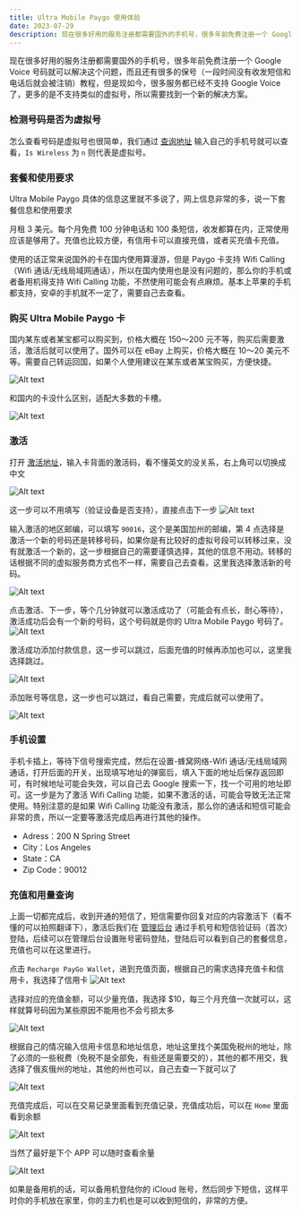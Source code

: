 ```yaml
---
title: Ultra Mobile Paygo 使用体验
date: 2023-07-29
description: 现在很多好用的服务注册都需要国外的手机号，很多年前免费注册一个 Google Voice 号码就可以解决这个问题，而且还有很多的保号（一段时间没有收发短信和电话后就会被注销）教程，但是现如今，很多服务都已经不支持 Google Voice 了，更多的是不支持类似的虚拟号，所以需要找到一个新的解决方案。
---
```


现在很多好用的服务注册都需要国外的手机号，很多年前免费注册一个 Google Voice 号码就可以解决这个问题，而且还有很多的保号（一段时间没有收发短信和电话后就会被注销）教程，但是现如今，很多服务都已经不支持 Google Voice 了，更多的是不支持类似的虚拟号，所以需要找到一个新的解决方案。

### 检测号码是否为虚拟号

怎么查看号码是虚拟号也很简单，我们通过 [查询地址](https://freecarrierlookup.com/) 输入自己的手机号就可以查看，`Is Wireless` 为 `n` 则代表是虚拟号。

### 套餐和使用要求

Ultra Mobile Paygo 具体的信息这里就不多说了，网上信息非常的多，说一下套餐信息和使用要求

月租 3 美元。每个月免费 100 分钟电话和 100 条短信，收发都算在内，正常使用应该是够用了。充值也比较方便，有信用卡可以直接充值，或者买充值卡充值。

使用的话正常来说国外的卡在国内使用算漫游，但是 Paygo 卡支持 Wifi Calling（Wifi 通话/无线局域网通话），所以在国内使用也是没有问题的，那么你的手机或者备用机得支持 Wifi Calling 功能，不然使用可能会有点麻烦。基本上苹果的手机都支持，安卓的手机就不一定了，需要自己去查看。

### 购买 Ultra Mobile Paygo 卡

国内某东或者某宝都可以购买到，价格大概在 150～200 元不等，购买后需要激活，激活后就可以使用了。国外可以在 eBay 上购买，价格大概在 10～20 美元不等。需要自己转运回国，如果个人使用建议在某东或者某宝购买，方便快捷。

![Alt text](./images/IMG_7637.jpeg)

和国内的卡没什么区别，适配大多数的卡槽。

![Alt text](./images/IMG_7638.jpeg)

### 激活

打开 [激活地址](https://my.ultramobile.com/paygo/activation/)，输入卡背面的激活码，看不懂英文的没关系，右上角可以切换成中文

![Alt text](./images/SCR-20230724-sgbz.png)

这一步可以不用填写（验证设备是否支持），直接点击下一步
![Alt text](./images/SCR-20230724-sgpa.png)

输入激活的地区邮编，可以填写 `90016`，这个是美国加州的邮编，第 4 点选择是激活一个新的号码还是转移号码，如果你是有比较好的虚拟号段可以转移过来，没有就激活一个新的，这一步根据自己的需要谨慎选择，其他的信息不用动。转移的话根据不同的虚拟服务商方式也不一样，需要自己去查看。这里我选择激活新的号码。

![Alt text](./images/SCR-20230724-shem.png)

点击激活、下一步，等个几分钟就可以激活成功了（可能会有点长，耐心等待），激活成功后会有一个新的号码，这个号码就是你的 Ultra Mobile Paygo 号码了。
![Alt text](./images/SCR-20230724-shjc.png)

激活成功添加付款信息，这一步可以跳过，后面充值的时候再添加也可以，这里我选择跳过。

![Alt text](./images/SCR-20230724-shvh.jpeg)

添加账号等信息，这一步也可以跳过，看自己需要，完成后就可以使用了。

![Alt text](./images/SCR-20230724-siwz1.jpeg)

### 手机设置

手机卡插上，等待下信号搜索完成，然后在设置-蜂窝网络-Wifi 通话/无线局域网通话，打开后面的开关，出现填写地址的弹窗后，填入下面的地址后保存返回即可，有时候地址可能会失效，可以自己去 Google 搜索一下，找一个可用的地址即可。这一步是为了激活 Wifi Calling 功能，如果不激活的话，可能会导致无法正常使用。特别注意的是如果 Wifi Calling 功能没有激活，那么你的通话和短信可能会非常的贵，所以一定要等激活完成后再进行其他的操作。

- Adress：200 N Spring Street
- City：Los Angeles
- State：CA
- Zip Code：90012

### 充值和用量查询

上面一切都完成后，收到开通的短信了，短信需要你回复对应的内容激活下（看不懂的可以拍照翻译下），激活后我们在 [管理后台](https://my.ultramobile.com/login) 通过手机号和短信验证码（首次）登陆，后续可以在管理后台设置账号密码登陆，登陆后可以看到自己的套餐信息，充值也可以在这里进行。

点击 `Recharge PayGo Wallet`，进到充值页面，根据自己的需求选择充值卡和信用卡，我选择了信用卡
![Alt text](./images/image.png)

选择对应的充值金额，可以少量充值，我选择 $10，每三个月充值一次就可以，这样就算号码因为某些原因不能用也不会亏损太多

![Alt text](./images/image-1.png)

根据自己的情况输入信用卡信息和地址信息，地址这里找个美国免税州的地址，除了必须的一些税费（免税不是全部免，有些还是需要交的），其他的都不用交，我选择了俄亥俄州的地址，其他的州也可以，自己去查一下就可以了

![Alt text](./images/image-2.png)

充值完成后，可以在交易记录里面看到充值记录，充值成功后，可以在 `Home` 里面看到余额

![Alt text](./images/image-3.png)

当然了最好是下个 APP 可以随时查看余量

![Alt text](./images/IMG_7640.jpeg)

如果是备用机的话，可以备用机登陆你的 iCloud 账号，然后同步下短信，这样平时你的手机放在家里，你的主力机也是可以收到短信的，非常的方便。
